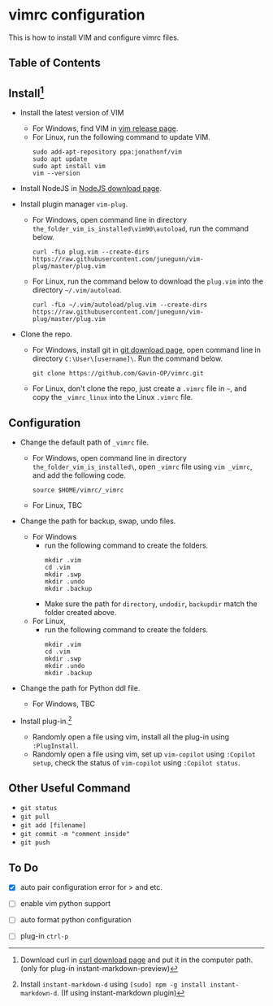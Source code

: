 # vimrc configuration

This is how to install VIM and configure vimrc files.

## Table of Contents



## Install[^1]

[^1]: Download curl in [curl download page](https://curl.se/windows/) and put it in the computer path. (only for plug-in instant-markdown-preview)

- Install the latest version of VIM
    - For Windows, find VIM in [vim release page](https://github.com/vim/vim-win32-installer/releases). 
    - For Linux, run the following command to update VIM.  
        ```Shell
        sudo add-apt-repository ppa:jonathonf/vim
        sudo apt update
        sudo apt install vim
        vim --version
        ```

- Install NodeJS in [NodeJS download page](https://nodejs.org/en/download).  

- Install plugin manager `vim-plug`.   
    - For Windows, open command line in directory `the_folder_vim_is_installed\vim90\autoload`, run the command below.  
        ```Shell
        curl -fLo plug.vim --create-dirs https://raw.githubusercontent.com/junegunn/vim-plug/master/plug.vim
        ```
    - For Linux, run the command below to download the `plug.vim` into the directory `~/.vim/autoload`.  
        ```Shell
        curl -fLo ~/.vim/autoload/plug.vim --create-dirs https://raw.githubusercontent.com/junegunn/vim-plug/master/plug.vim  
        ```


- Clone the repo.  
    - For Windows, install git in [git download page](https://git-scm.com/downloads), open command line in directory `C:\User\[username]\`. Run the command below.  
        ```Shell
        git clone https://github.com/Gavin-OP/vimrc.git
        ```
    - For Linux, don't clone the repo, just create a `.vimrc` file in `~`, and copy the `_vimrc_linux` into the Linux `.vimrc` file.  

## Configuration
- Change the default path of `_vimrc` file.  
    - For Windows, open command line in directory `the_folder_vim_is_installed\`, open `_vimrc` file using `vim _vimrc`, and add the following code.    
        ```shell
        source $HOME/vimrc/_vimrc
        ```
    - For Linux, TBC  

- Change the path for backup, swap, undo files.  
    - For Windows  
        - run the following command to create the folders.   
            ```Shell
            mkdir .vim
            cd .vim
            mkdir .swp
            mkdir .undo
            mkdir .backup
            ```
        - Make sure the path for `directory`, `undodir`, `backupdir` match the folder created above.   
    - For Linux, 
        - run the following command to create the folders.
            ```Shell
            mkdir .vim
            cd .vim
            mkdir .swp
            mkdir .undo
            mkdir .backup
            ```

- Change the path for Python ddl file. 
    - For Windows, TBC
    

- Install plug-in.[^2]
    - Randomly open a file using vim, install all the plug-in using `:PlugInstall`.
    - Randomly open a file using vim, set up `vim-copilot` using `:Copilot setup`, check the status of `vim-copilot` using `:Copilot status`.  


[^2]: Install `instant-markdown-d` using `[sudo] npm -g install instant-markdown-d`. (If using instant-markdown plugin)    

## Other Useful Command
- `git status`  
- `git pull`  
- `git add [filename]`
- `git commit -m "comment inside"`
- `git push`

## To Do
- [x] auto pair configuration error for > and etc. 
- [ ] enable vim python support  
- [ ] auto format python configuration  
- [ ] plug-in `ctrl-p`  


